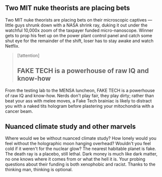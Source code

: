 ## Two MIT nuke theorists are placing bets

Two MIT nuke theorists are placing bets on their microscopic captives — little guys shrunk down with a NASA shrink ray, duking it out under the watchful 10,000x zoom of the taxpayer funded micro-nanoscope. Winner gets to prop his feet up on the power plant control panel and catch some shut eye for the remainder of the shift, loser has to stay awake and watch Netflix.

> [!attention] 
> ## FAKE TECH is a powerhouse of raw IQ and know-how 

From the testing lab to the MENSA luncheon, FAKE TECH is a powerhouse of raw IQ and know-how. Nerds don't play fair, they play dirty; rather than beat your ass with melee moves, a Fake Tech brainiac is likely to distract you with a naked tits hologram before plastering your mitochondria with a cancer beam.

## Nuanced climate study and other marvels

Where would we be without nuanced climate study? How lonely would you feel without the holographic moon hanging overhead? Wouldn't you feel cold if it weren't for the nuclear glow? The nearest habitable planet is fake. The death ray is a placebo, still lethal. Dark money is much like dark matter, no one knows where it comes from or what the hell it is. Your probing questions about their funding is both xenophobic and racist. Thanks to the thinking man, thinking is optional.
